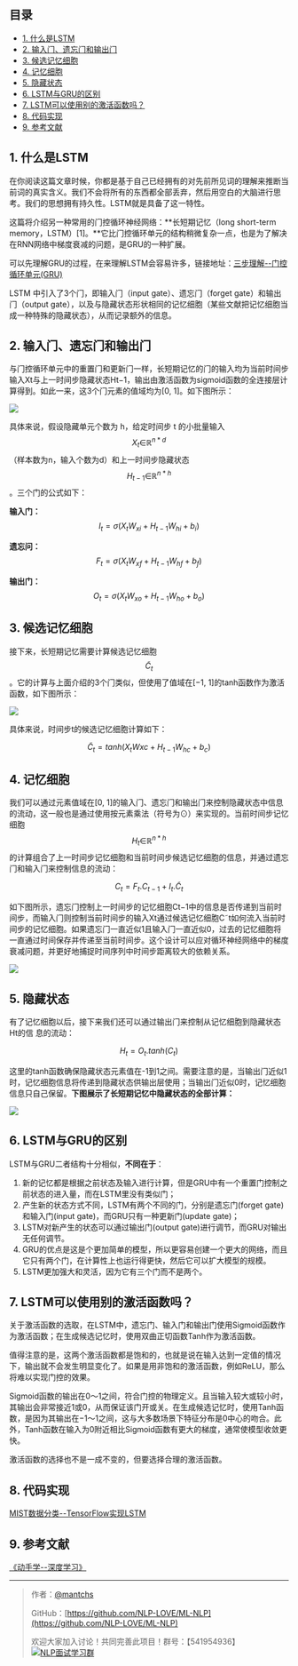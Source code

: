 ## 目录
- [1. 什么是LSTM](#1-什么是lstm)
- [2. 输⼊⻔、遗忘⻔和输出⻔](#2-输遗忘和输出)
- [3. 候选记忆细胞](#3-候选记忆细胞)
- [4. 记忆细胞](#4-记忆细胞)
- [5. 隐藏状态](#5-隐藏状态)
- [6. LSTM与GRU的区别](#6-lstm与gru的区别)
- [7. LSTM可以使用别的激活函数吗？](#7-lstm可以使用别的激活函数吗)
- [8. 代码实现](https://github.com/NLP-LOVE/ML-NLP/blob/master/Deep%20Learning/12.2%20LSTM/LSTM.ipynb)
- [9. 参考文献](#9-参考文献)

## 1. 什么是LSTM

在你阅读这篇文章时候，你都是基于自己已经拥有的对先前所见词的理解来推断当前词的真实含义。我们不会将所有的东西都全部丢弃，然后用空白的大脑进行思考。我们的思想拥有持久性。LSTM就是具备了这一特性。

这篇将介绍另⼀种常⽤的⻔控循环神经⽹络：**⻓短期记忆（long short-term memory，LSTM）[1]。**它⽐⻔控循环单元的结构稍微复杂⼀点，也是为了解决在RNN网络中梯度衰减的问题，是GRU的一种扩展。

可以先理解GRU的过程，在来理解LSTM会容易许多，链接地址：[三步理解--门控循环单元(GRU)](https://blog.csdn.net/weixin_41510260/article/details/99679481)

LSTM 中引⼊了3个⻔，即输⼊⻔（input gate）、遗忘⻔（forget gate）和输出⻔（output gate），以及与隐藏状态形状相同的记忆细胞（某些⽂献把记忆细胞当成⼀种特殊的隐藏状态），从而记录额外的信息。

## 2. 输⼊⻔、遗忘⻔和输出⻔

与⻔控循环单元中的重置⻔和更新⻔⼀样，⻓短期记忆的⻔的输⼊均为当前时间步输⼊Xt与上⼀时间步隐藏状态Ht−1，输出由激活函数为sigmoid函数的全连接层计算得到。如此⼀来，这3个⻔元素的值域均为[0, 1]。如下图所示：

![](https://gitee.com/kkweishe/images/raw/master/ML/2019-8-17_16-1-43.png)

具体来说，假设隐藏单元个数为 h，给定时间步 t 的小批量输⼊ $$X_t\in_{}\mathbb{R}^{n*d}$$（样本数为n，输⼊个数为d）和上⼀时间步隐藏状态 $$H_{t-1}\in_{}\mathbb{R}^{n*h}$$。三个门的公式如下：

**输入门：** $$I_t=\sigma(X_tW_{xi}+H_{t-1}W_{hi}+b_i)$$

**遗忘问：** $$F_t=\sigma(X_tW_{xf}+H_{t-1}W_{hf}+b_f)$$

**输出门：** $$O_t=\sigma(X_tW_{xo}+H_{t-1}W_{ho}+b_o)$$

## 3. 候选记忆细胞

接下来，⻓短期记忆需要计算候选记忆细胞 $$\tilde{C}_t$$。它的计算与上⾯介绍的3个⻔类似，但使⽤了值域在[−1, 1]的tanh函数作为激活函数，如下图所示：

![](https://gitee.com/kkweishe/images/raw/master/ML/2019-8-17_16-24-39.png)

具体来说，时间步t的候选记忆细胞计算如下：

$$\tilde{C}_t=tanh(X_tWxc+H_{t-1}W_{hc}+b_c)$$

## 4. 记忆细胞

我们可以通过元素值域在[0, 1]的输⼊⻔、遗忘⻔和输出⻔来控制隐藏状态中信息的流动，这⼀般也是通过使⽤按元素乘法（符号为⊙）来实现的。当前时间步记忆细胞$$H_{t}\in_{}\mathbb{R}^{n*h}$$的计算组合了上⼀时间步记忆细胞和当前时间步候选记忆细胞的信息，并通过遗忘⻔和输⼊⻔来控制信息的流动：

$$C_t=F_t.C_{t-1}+I_t.\tilde{C}_t$$

如下图所⽰，遗忘⻔控制上⼀时间步的记忆细胞Ct−1中的信息是否传递到当前时间步，而输⼊⻔则控制当前时间步的输⼊Xt通过候选记忆细胞C˜t如何流⼊当前时间步的记忆细胞。如果遗忘⻔⼀直近似1且输⼊⻔⼀直近似0，过去的记忆细胞将⼀直通过时间保存并传递⾄当前时间步。这个设计可以应对循环神经⽹络中的梯度衰减问题，并更好地捕捉时间序列中时间步距离较⼤的依赖关系。

![](https://gitee.com/kkweishe/images/raw/master/ML/2019-8-17_16-32-50.png)

## 5. 隐藏状态

有了记忆细胞以后，接下来我们还可以通过输出⻔来控制从记忆细胞到隐藏状态Ht的信
息的流动：

$$H_t=O_t.tanh(C_t)$$

这⾥的tanh函数确保隐藏状态元素值在-1到1之间。需要注意的是，当输出⻔近似1时，记忆细胞信息将传递到隐藏状态供输出层使⽤；当输出⻔近似0时，记忆细胞信息只⾃⼰保留。**下图展⽰了⻓短期记忆中隐藏状态的全部计算：**

![](https://gitee.com/kkweishe/images/raw/master/ML/2019-8-17_16-37-3.png)

## 6. LSTM与GRU的区别

LSTM与GRU二者结构十分相似，**不同在于**：

1. 新的记忆都是根据之前状态及输入进行计算，但是GRU中有一个重置门控制之前状态的进入量，而在LSTM里没有类似门；
2. 产生新的状态方式不同，LSTM有两个不同的门，分别是遗忘门(forget gate)和输入门(input gate)，而GRU只有一种更新门(update gate)；
3. LSTM对新产生的状态可以通过输出门(output gate)进行调节，而GRU对输出无任何调节。
4. GRU的优点是这是个更加简单的模型，所以更容易创建一个更大的网络，而且它只有两个门，在计算性上也运行得更快，然后它可以扩大模型的规模。 
5. LSTM更加强大和灵活，因为它有三个门而不是两个。

## 7. LSTM可以使用别的激活函数吗？

关于激活函数的选取，在LSTM中，遗忘门、输入门和输出门使用Sigmoid函数作为激活函数；在生成候选记忆时，使用双曲正切函数Tanh作为激活函数。

值得注意的是，这两个激活函数都是饱和的，也就是说在输入达到一定值的情况下，输出就不会发生明显变化了。如果是用非饱和的激活函数，例如ReLU，那么将难以实现门控的效果。

 Sigmoid函数的输出在0～1之间，符合门控的物理定义。且当输入较大或较小时，其输出会非常接近1或0，从而保证该门开或关。在生成候选记忆时，使用Tanh函数，是因为其输出在−1～1之间，这与大多数场景下特征分布是0中心的吻合。此外，Tanh函数在输入为0附近相比Sigmoid函数有更大的梯度，通常使模型收敛更快。

激活函数的选择也不是一成不变的，但要选择合理的激活函数。

## 8. 代码实现

[MIST数据分类--TensorFlow实现LSTM](https://github.com/NLP-LOVE/ML-NLP/blob/master/Deep%20Learning/12.2%20LSTM/LSTM.ipynb)

## 9. 参考文献

[《动手学--深度学习》](http://zh.gluon.ai)

------

> 作者：[@mantchs](https://github.com/NLP-LOVE/ML-NLP)
>
> GitHub：[https://github.com/NLP-LOVE/ML-NLP](https://github.com/NLP-LOVE/ML-NLP)
>
> 欢迎大家加入讨论！共同完善此项目！群号：【541954936】<a target="_blank" href="//shang.qq.com/wpa/qunwpa?idkey=863f915b9178560bd32ca07cd090a7d9e6f5f90fcff5667489697b1621cecdb3"><img border="0" src="http://pub.idqqimg.com/wpa/images/group.png" alt="NLP面试学习群" title="NLP面试学习群"></a>
